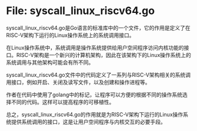 # File: syscall_linux_riscv64.go

syscall_linux_riscv64.go是Go语言的标准库中的一个文件，它的作用是定义了在RISC-V架构下运行的Linux操作系统上的系统调用接口。

在Linux操作系统中，系统调用是操作系统提供给用户空间程序访问内核功能的接口。RISC-V架构是一个新兴的计算机架构，因此在该架构下的Linux操作系统上的系统调用与其他架构可能会有所不同。

syscall_linux_riscv64.go文件中的代码定义了一系列与RISC-V架构相关的系统调用接口，例如开启、关闭及读写文件，以及创建和操作进程等。

作者在代码中使用了golang中的标记，让程序可以方便的根据不同的操作系统选择不同的代码。这样可以提高程序的可移植性。

总之，syscall_linux_riscv64.go的作用就是为RISC-V架构下运行的Linux操作系统提供系统调用的接口，这是让用户空间程序与内核交互的必要手段。


